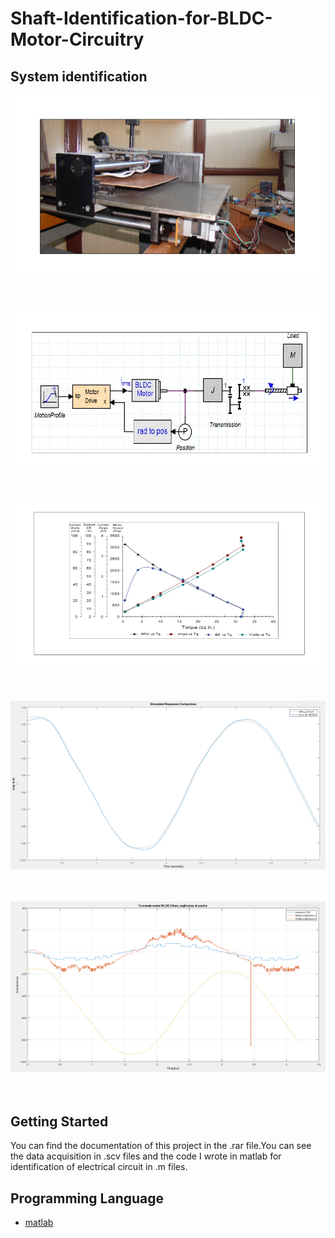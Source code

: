 # Shaft-Identification-for-BLDC-Motor-Circuitry

## System identification
![alt text](https://github.com/Piciorus-Ovidiu-Mihai/Photos/blob/master/m1.PNG)<br/><br/><br/>

![alt text](https://github.com/Piciorus-Ovidiu-Mihai/Photos/blob/master/m2.PNG)<br/><br/><br/>

![alt text](https://github.com/Piciorus-Ovidiu-Mihai/Photos/blob/master/m3.PNG)<br/><br/><br/>

![alt text](https://github.com/Piciorus-Ovidiu-Mihai/Photos/blob/master/m5.PNG)<br/><br/><br/>

![alt text](https://github.com/Piciorus-Ovidiu-Mihai/Photos/blob/master/m6.PNG)<br/><br/><br/>

## Getting Started
You can find the documentation of this project in the .rar file.You can see the data acquisition in .scv files and the code I wrote in matlab for identification of electrical circuit in .m files.
  
## Programming Language
* [matlab](https://www.mathworks.com/products/matlab.html)

